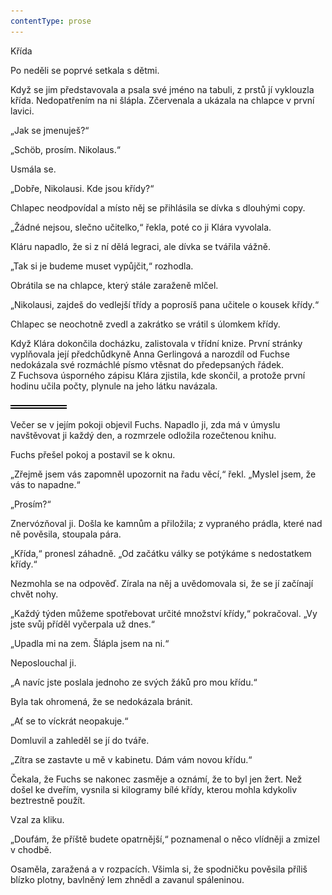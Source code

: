 ```yaml
---
contentType: prose
---
```


<section>

Křída

Po neděli se poprvé setkala s dětmi.

Když se jim představovala a psala své jméno na tabuli, z prstů jí vyklouzla křída. Nedopatřením na ni šlápla. Zčervenala a ukázala na chlapce v první lavici.

„Jak se jmenuješ?“

„Schöb, prosím. Nikolaus.“

Usmála se.

„Dobře, Nikolausi. Kde jsou křídy?“

Chlapec neodpovídal a místo něj se přihlásila se dívka s dlouhými copy.

„Žádné nejsou, slečno učitelko,“ řekla, poté co ji Klára vyvolala.

Kláru napadlo, že si z ní dělá legraci, ale dívka se tvářila vážně.

„Tak si je budeme muset vypůjčit,“ rozhodla.

Obrátila se na chlapce, který stále zaraženě mlčel.

„Nikolausi, zajdeš do vedlejší třídy a poprosíš pana učitele o kousek křídy.“

Chlapec se neochotně zvedl a zakrátko se vrátil s úlomkem křídy.

Když Klára dokončila docházku, zalistovala v třídní knize. První stránky vyplňovala její předchůdkyně Anna Gerlingová a narozdíl od Fuchse nedokázala své rozmáchlé písmo vtěsnat do předepsaných řádek. Z Fuchsova úsporného zápisu Klára zjistila, kde skončil, a protože první hodinu učila počty, plynule na jeho látku navázala.

![divider.png](./resources/divider_opt.png)

Večer se v jejím pokoji objevil Fuchs. Napadlo ji, zda má v úmyslu navštěvovat ji každý den, a rozmrzele odložila rozečtenou knihu.

Fuchs přešel pokoj a postavil se k oknu.

„Zřejmě jsem vás zapomněl upozornit na řadu věcí,“ řekl. „Myslel jsem, že vás to napadne.“

„Prosím?“

Znervózňoval ji. Došla ke kamnům a přiložila; z vypraného prádla, které nad ně pověsila, stoupala pára.

„Křída,“ pronesl záhadně. „Od začátku války se potýkáme s nedostatkem křídy.“

Nezmohla se na odpověď. Zírala na něj a uvědomovala si, že se jí začínají chvět nohy.

„Každý týden můžeme spotřebovat určité množství křídy,“ pokračoval. „Vy jste svůj příděl vyčerpala už dnes.“

„Upadla mi na zem. Šlápla jsem na ni.“

Neposlouchal ji.

„A navíc jste poslala jednoho ze svých žáků pro mou křídu.“

Byla tak ohromená, že se nedokázala bránit.

„Ať se to víckrát neopakuje.“

Domluvil a zahleděl se jí do tváře.

„Zítra se zastavte u mě v kabinetu. Dám vám novou křídu.“

Čekala, že Fuchs se nakonec zasměje a oznámí, že to byl jen žert. Než došel ke dveřím, vysnila si kilogramy bílé křídy, kterou mohla kdykoliv beztrestně použít.

Vzal za kliku.

„Doufám, že příště budete opatrnější,“ poznamenal o něco vlídněji a zmizel v chodbě.

Osaměla, zaražená a v rozpacích. Všimla si, že spodničku pověsila příliš blízko plotny, bavlněný lem zhnědl a zavanul spáleninou.

</section>
